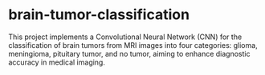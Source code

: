 # brain-tumor-classification
This project implements a Convolutional Neural Network (CNN) for the classification of brain tumors from MRI images into four categories: glioma, meningioma, pituitary tumor, and no tumor, aiming to enhance diagnostic accuracy in medical imaging.
